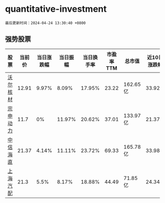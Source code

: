 # quantitative-investment

`最后更新时间：2024-04-24 13:30:40 +0800`

## 强势股票

|股票|当前价|当日涨跌幅|当日振幅|当日换手率|市盈率TTM|总市值|近10日涨跌幅|
|----|----|----|----|----|----|----|----|
|[沃尔核材](https://xueqiu.com/S/SZ002130)|12.91|9.97%|8.09%|17.95%|23.22|162.65亿|33.92%|
|[宗申动力](https://xueqiu.com/S/SZ001696)|11.7|0%|11.97%|20.62%|37.01|133.97亿|21.37%|
|[中信海直](https://xueqiu.com/S/SZ000099)|21.37|4.14%|11.11%|23.72%|69.33|165.78亿|33.98%|
|[上海汽配](https://xueqiu.com/S/SH603107)|21.3|5.5%|8.17%|18.88%|44.49|71.85亿|24.34%|
